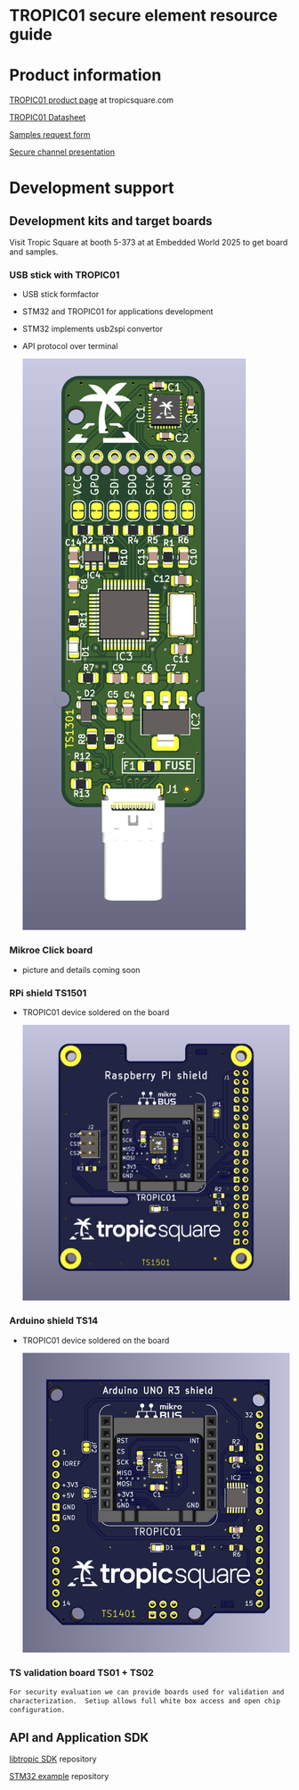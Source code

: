 # TROPIC01 secure element resource guide

# Product information 

[TROPIC01 product page](https://tropicsquare.com/tropic01) at tropicsquare.com

[TROPIC01 Datasheet](/doc/datasheet/ODD_tropic01_datasheet_revA6.pdf) 


[Samples request form](https://tropicsquare.com/tropic01-samples)

[Secure channel presentation](https://cdn.prod.website-files.com/625faf6f5e93e941317bb67f/66e981e79dee26dc81650c11_ches24_jerabek_final_key.pdf)

# Development support 

  ## Development kits and target boards

 Visit Tropic Square at booth 5-373 at  at Embedded World 2025 to get board and samples.

  ### USB stick with TROPIC01 
  * USB stick formfactor
  * STM32 and TROPIC01 for applications development
  * STM32 implements usb2spi convertor
  * API protocol over terminal

    ![TS13](/doc/boards/ts1301_top_assembled.png)

  ### Mikroe Click board
  * picture and details coming soon 
  

  ### RPi shield TS1501   
  * TROPIC01 device soldered on the board

    ![TS15](/doc/boards/ts1501_top_assembled.png)
    
  ### Arduino shield TS14
  * TROPIC01 device soldered on the board

    ![TS14](/doc/boards/ts1401_top_assembled.png)
    
   

 ### TS validation board TS01 + TS02
    For security evaluation we can provide boards used for validation and characterization.  Setiup allows full white box access and open chip configuration.



## API and Application SDK
[libtropic SDK](https://github.com/tropicsquare/libtropic) repository

[STM32 example](https://github.com/tropicsquare/libtropic-stm32) repository 